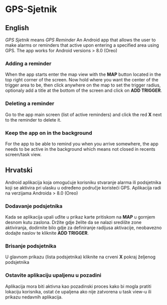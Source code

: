 # GPS-Sjetnik
## English
*GPS Sjetnik* means *GPS Reminder*
An Android app that allows the user to make alarms or reminders that active upon entering a specified area using GPS.
The app works for Android versions > 8.0 (Oreo)

### Adding a reminder
When the app starts enter the map view with the **MAP** button located in the top right corner of the screen.
Now hold where you want the center of the trigger area to be, then click anywhere on the map to set the trigger radius, optionaly add a title at the bottom of the screen and click on **ADD TRIGGER**.

### Deleting a reminder
Go to the app main screen (list of active reminders) and click the red **X** next to the reminder to delete it.

### Keep the app on in the background
For the app to be able to remind you when you arrive somewhere, the app needs to be active in the background which means not closed in recents screen/task view.

## Hrvatski
Android aplikacija koja omogućuje korisniku stvaranje alarma ili podsjetnika koji se aktivira pri ulasku u određeno područje koristeći GPS.
Aplikacija radi na verzijama Androida > 8.0 (Oreo)

### Dodavanje podsjetnika
Kada se aplikacija upali uđite u prikaz karte pritiskom na **MAP** u gornjem desnom kutu zaslona.
Držite gdje želite da se nalazi središte zone aktiviranja, dodirnite bilo gdje za definiranje radijusa aktivacije, neobavezno dodajte naslov te kliknite **ADD TRIGGER**.

### Brisanje podsjetnika
U glavnom prikazu (lista podsjetnika) kliknite na crveni **X** pokraj željenog podsjetnika

### Ostavite aplikaciju upaljenu u pozadini
Aplikacija mora biti aktivna kao pozadinski proces kako bi mogla pratiti lokaciju korisnika, ostat će upaljena ako nije zatvorena u task view-u ili prikazu nedavnih aplikacija.
